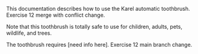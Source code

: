 This documentation describes how to use the Karel automatic toothbrush. Exercise 12 merge with conflict change.

Note that this toothbrush is totally safe to use for children, adults, pets, wildlife, and trees.

The toothbrush requires [need info here]. Exercise 12 main branch change.
